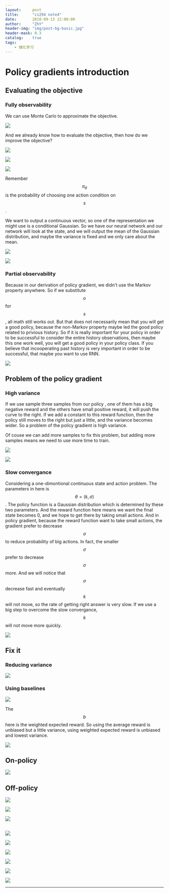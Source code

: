 ```yaml
---
layout:     post
title:      "cs294 note4"
date:       2018-09-13 12:00:00
author:     "ZhY"
header-img: "img/post-bg-basic.jpg"
header-mask: 0.3
catalog:    true
tags:
    - 强化学习
---
```

# Policy gradients introduction

## Evaluating the objective

### Fully observability

We can use Monte Carlo to approximate the objective.

![](/img/in-post/cs294_04/001.png)

And we already know how to evaluate the objective, then how do we improve the objective?

![](/img/in-post/cs294_04/002.png)

![](/img/in-post/cs294_04/003.png)

![](/img/in-post/cs294_04/004.png)


Remember $$\pi_\theta$$ is the probability of choosing one action condition on $$s$$.

We want to output a continuous vector, so one of the representation we might use is a conditional Gaussian. So we have our neural network and our network will look at the state, and we will output the mean of the Gaussian distribution, and maybe the variance is fixed and we only care about the mean.

![](/img/in-post/cs294_04/005.png)

![](/img/in-post/cs294_04/006.png)

### Partial observability

Because in our derivation of policy gradient, we didn't use the Markov property anywhere. So if we substitute $$o$$ for $$s$$, all math still works out. But that does not necessarily mean that you will get a good policy, because the non-Markov property maybe led the good policy related to privious history. So if it is really important for your policy in order to be successful to consider the entire history observations, then maybe this one work well, you will get a good policy in your policy class. If you believe that incooperating past history is very important in order to be successful, that maybe you want to use RNN.

![](/img/in-post/cs294_04/009.png)

## Problem of the policy gradient

### High variance

If we use sample three samples from our policy , one of them has a big negative reward and the others have small positive reward, it will push the curve to the right. If we add a constant to this reward function, then the policy still moves to the right but just a little, and the variance becomes wider. So a problem of the policy gradient is high variance.

Of couse we can add more samples to fix this problem, but adding more samples means we need to use more time to train.

![](/img/in-post/cs294_04/007.png)

![](/img/in-post/cs294_04/008.png)

### Slow convergance

Considering a one-dimontional continuous state and action problem. The parameters in here is $$\theta = (k,\sigma)$$.
The policy function is a Gaussian distribution which is determined by these two parameters. And the reward function here means we want the final state becomes 0, and we hope to get there by taking small actions. And in policy gradient, because the reward function want to take small actions, the gradient prefer to decrease $$\sigma$$ to reduce probability of big actions. In fact, the smaller $$\sigma$$ prefer to decrease $$\sigma$$ more. And we will notice that $$\sigma$$ decrease fast and eventually $$k$$ will not move, so the rate of getting right answer is very slow. If we use a big step to overcome the slow convergance, $$k$$ will not move more quickly.

![](/img/in-post/cs294_04/010.png)

## Fix it

### Reducing variance

![](/img/in-post/cs294_04/011.png)

### Using baselines

![](/img/in-post/cs294_04/012.png)

The $$b$$ here is the weighted expected reward. So using the average reward is unbiased but a little variance, using weighted expected reward is unbiased and lowest variance.

![](/img/in-post/cs294_04/013.png)


## On-policy

![](/img/in-post/cs294_04/014.png)

## Off-policy

![](/img/in-post/cs294_04/015.png)

![](/img/in-post/cs294_04/016.png)

![](/img/in-post/cs294_04/017.png)


##

![](/img/in-post/cs294_04/018.png)

![](/img/in-post/cs294_04/019.png)

![](/img/in-post/cs294_04/020.png)

![](/img/in-post/cs294_04/021.png)

![](/img/in-post/cs294_04/022.png)

![](/img/in-post/cs294_04/023.png)


---
<script src="//cdn.bootcss.com/mathjax/2.7.0/MathJax.js?config=TeX-AMS-MML_HTMLorMML"></script>

